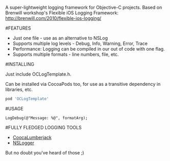 A super-lightweight logging framework for Objective-C projects. Based on Brenwill workshop's Flexible iOS Logging Framework: http://brenwill.com/2010/flexible-ios-logging/ 

#FEATURES

* Just one file - use as an alternative to NSLog
* Supports multiple log levels - Debug, Info, Warning, Error, Trace
* Performance: Logging can be compiled in our out of code with one flag. 
* Supports multiple formats - line numbers, file, etc. 

#INSTALLING

Just include OCLogTemplate.h. 

Can be installed via CocoaPods too, for use as a transitive dependency in libraries, etc. 

```ruby
pod 'OCLogTemplate'
```

#USAGE

```objc
LogDebug(@"Message: %@", formatArg);
```

#FULLY FLEDGED LOGGING TOOLS

* <a href="https://github.com/CocoaLumberjack/CocoaLumberjack">CoocaLumberjack</a>
* <a href="https://github.com/fpillet/NSLogger">NSLogger</a>

But no doubt you've heard of those ;) 









